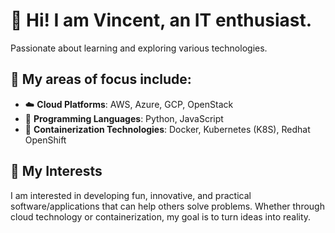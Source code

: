 # 👋 Hi! I am Vincent, an IT enthusiast.

Passionate about learning and exploring various technologies. 

## 🎯 My areas of focus include:

- ☁️ **Cloud Platforms**: AWS, Azure, GCP, OpenStack
- 🐍 **Programming Languages**: Python, JavaScript
- 🐳 **Containerization Technologies**: Docker, Kubernetes (K8S), Redhat OpenShift

## 🚀 My Interests

I am interested in developing fun, innovative, and practical software/applications that can help others solve problems. Whether through cloud technology or containerization, my goal is to turn ideas into reality.
